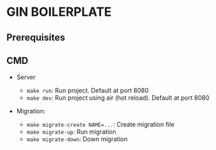 # GIN BOILERPLATE

## Prerequisites

## CMD

- Server

  - `make run`: Run project. Default at port 8080
  - `make dev`: Run project using air (hot reload). Default at port 8080

- Migration:

  - `make migrate-create NAME=...`: Create migration file
  - `make migrate-up`: Run migration
  - `make migrate-down`: Down migration
